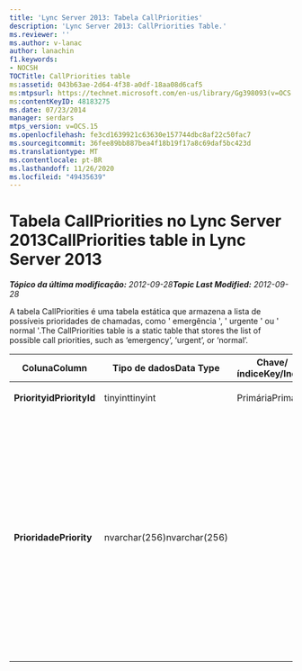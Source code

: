 ```yaml
---
title: 'Lync Server 2013: Tabela CallPriorities'
description: 'Lync Server 2013: CallPriorities Table.'
ms.reviewer: ''
ms.author: v-lanac
author: lanachin
f1.keywords:
- NOCSH
TOCTitle: CallPriorities table
ms:assetid: 043b63ae-2d64-4f38-a0df-18aa08d6caf5
ms:mtpsurl: https://technet.microsoft.com/en-us/library/Gg398093(v=OCS.15)
ms:contentKeyID: 48183275
ms.date: 07/23/2014
manager: serdars
mtps_version: v=OCS.15
ms.openlocfilehash: fe3cd1639921c63630e157744dbc8af22c50fac7
ms.sourcegitcommit: 36fee89bb887bea4f18b19f17a8c69daf5bc423d
ms.translationtype: MT
ms.contentlocale: pt-BR
ms.lasthandoff: 11/26/2020
ms.locfileid: "49435639"
---
```

# <a name="callpriorities-table-in-lync-server-2013"></a><span data-ttu-id="40eb0-103">Tabela CallPriorities no Lync Server 2013</span><span class="sxs-lookup"><span data-stu-id="40eb0-103">CallPriorities table in Lync Server 2013</span></span>

<div data-xmlns="http://www.w3.org/1999/xhtml">

<div class="topic" data-xmlns="http://www.w3.org/1999/xhtml" data-msxsl="urn:schemas-microsoft-com:xslt" data-cs="https://msdn.microsoft.com/">

<div data-asp="https://msdn2.microsoft.com/asp">



</div>

<div id="mainSection">

<div id="mainBody"><span data-ttu-id="40eb0-104">

<span> </span></span><span class="sxs-lookup"><span data-stu-id="40eb0-104">

<span> </span></span></span>

<span data-ttu-id="40eb0-105">_**Tópico da última modificação:** 2012-09-28_</span><span class="sxs-lookup"><span data-stu-id="40eb0-105">_**Topic Last Modified:** 2012-09-28_</span></span>

<span data-ttu-id="40eb0-106">A tabela CallPriorities é uma tabela estática que armazena a lista de possíveis prioridades de chamadas, como ' emergência ', ' urgente ' ou ' normal '.</span><span class="sxs-lookup"><span data-stu-id="40eb0-106">The CallPriorities table is a static table that stores the list of possible call priorities, such as ‘emergency’, ‘urgent’, or ‘normal’.</span></span>


<table>
<colgroup>
<col style="width: 25%" />
<col style="width: 25%" />
<col style="width: 25%" />
<col style="width: 25%" />
</colgroup>
<thead>
<tr class="header">
<th><span data-ttu-id="40eb0-107">Coluna</span><span class="sxs-lookup"><span data-stu-id="40eb0-107">Column</span></span></th>
<th><span data-ttu-id="40eb0-108">Tipo de dados</span><span class="sxs-lookup"><span data-stu-id="40eb0-108">Data Type</span></span></th>
<th><span data-ttu-id="40eb0-109">Chave/índice</span><span class="sxs-lookup"><span data-stu-id="40eb0-109">Key/Index</span></span></th>
<th><span data-ttu-id="40eb0-110">Detalhes</span><span class="sxs-lookup"><span data-stu-id="40eb0-110">Details</span></span></th>
</tr>
</thead>
<tbody>
<tr class="odd">
<td><p><span data-ttu-id="40eb0-111"><strong>Priorityid</strong></span><span class="sxs-lookup"><span data-stu-id="40eb0-111"><strong>PriorityId</strong></span></span></p></td>
<td><p><span data-ttu-id="40eb0-112">tinyint</span><span class="sxs-lookup"><span data-stu-id="40eb0-112">tinyint</span></span></p></td>
<td><p><span data-ttu-id="40eb0-113">Primária</span><span class="sxs-lookup"><span data-stu-id="40eb0-113">Primary</span></span></p></td>
<td></td>
</tr>
<tr class="even">
<td><p><span data-ttu-id="40eb0-114"><strong>Prioridade</strong></span><span class="sxs-lookup"><span data-stu-id="40eb0-114"><strong>Priority</strong></span></span></p></td>
<td><p><span data-ttu-id="40eb0-115">nvarchar(256)</span><span class="sxs-lookup"><span data-stu-id="40eb0-115">nvarchar(256)</span></span></p></td>
<td></td>
<td><p><span data-ttu-id="40eb0-116">Valores permitidos:</span><span class="sxs-lookup"><span data-stu-id="40eb0-116">Allowed values:</span></span></p>
<ul>
<li><p><span data-ttu-id="40eb0-117">0-desconhecido</span><span class="sxs-lookup"><span data-stu-id="40eb0-117">0 - Unknown</span></span></p></li>
<li><p><span data-ttu-id="40eb0-118">1 – não urgente</span><span class="sxs-lookup"><span data-stu-id="40eb0-118">1 – Non-Urgent</span></span></p></li>
<li><p><span data-ttu-id="40eb0-119">2-normal</span><span class="sxs-lookup"><span data-stu-id="40eb0-119">2 - Normal</span></span></p></li>
<li><p><span data-ttu-id="40eb0-120">3-urgente</span><span class="sxs-lookup"><span data-stu-id="40eb0-120">3 - Urgent</span></span></p></li>
<li><p><span data-ttu-id="40eb0-121">4-emergência</span><span class="sxs-lookup"><span data-stu-id="40eb0-121">4 - Emergency</span></span></p></li>
</ul></td>
</tr>
</tbody>
</table><span data-ttu-id="40eb0-122">


</div>

<span> </span>

</div>

</div>

</span><span class="sxs-lookup"><span data-stu-id="40eb0-122">


</div>

<span> </span>

</div>

</div>

</span></span></div>

